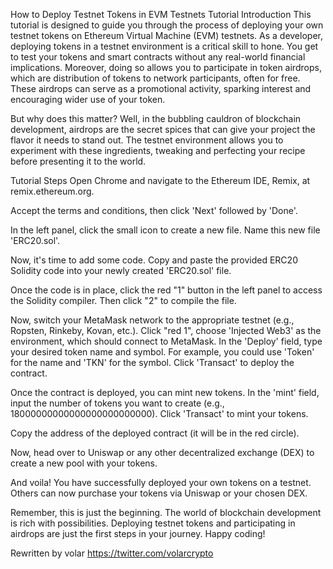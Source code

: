 How to Deploy Testnet Tokens in EVM Testnets Tutorial
Introduction
This tutorial is designed to guide you through the process of deploying your own testnet tokens on Ethereum Virtual Machine (EVM) testnets. As a developer, deploying tokens in a testnet environment is a critical skill to hone. You get to test your tokens and smart contracts without any real-world financial implications. Moreover, doing so allows you to participate in token airdrops, which are distribution of tokens to network participants, often for free. These airdrops can serve as a promotional activity, sparking interest and encouraging wider use of your token.

But why does this matter? Well, in the bubbling cauldron of blockchain development, airdrops are the secret spices that can give your project the flavor it needs to stand out. The testnet environment allows you to experiment with these ingredients, tweaking and perfecting your recipe before presenting it to the world.

Tutorial Steps
Open Chrome and navigate to the Ethereum IDE, Remix, at remix.ethereum.org.

Accept the terms and conditions, then click 'Next' followed by 'Done'.

In the left panel, click the small icon to create a new file. Name this new file 'ERC20.sol'.

Now, it's time to add some code. Copy and paste the provided ERC20 Solidity code into your newly created 'ERC20.sol' file.

Once the code is in place, click the red "1" button in the left panel to access the Solidity compiler. Then click "2" to compile the file.

Now, switch your MetaMask network to the appropriate testnet (e.g., Ropsten, Rinkeby, Kovan, etc.). Click "red 1", choose 'Injected Web3' as the environment, which should connect to MetaMask. In the 'Deploy' field, type your desired token name and symbol. For example, you could use 'Token' for the name and 'TKN' for the symbol. Click 'Transact' to deploy the contract.

Once the contract is deployed, you can mint new tokens. In the 'mint' field, input the number of tokens you want to create (e.g., 18000000000000000000000000). Click 'Transact' to mint your tokens.

Copy the address of the deployed contract (it will be in the red circle).

Now, head over to Uniswap or any other decentralized exchange (DEX) to create a new pool with your tokens.

And voila! You have successfully deployed your own tokens on a testnet. Others can now purchase your tokens via Uniswap or your chosen DEX.

Remember, this is just the beginning. The world of blockchain development is rich with possibilities. Deploying testnet tokens and participating in airdrops are just the first steps in your journey. Happy coding!

Rewritten by volar https://twitter.com/volarcrypto
